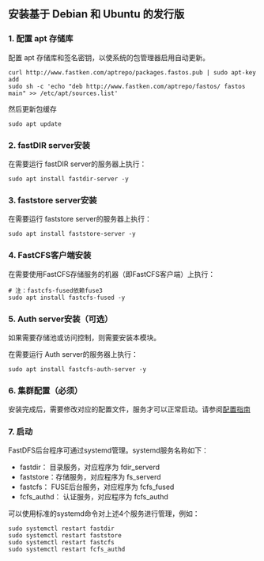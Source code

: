 
## 安装基于 Debian 和 Ubuntu 的发行版


### 1. 配置 apt 存储库

配置 apt 存储库和签名密钥，以使系统的包管理器启用自动更新。

```shell
curl http://www.fastken.com/aptrepo/packages.fastos.pub | sudo apt-key add
sudo sh -c 'echo "deb http://www.fastken.com/aptrepo/fastos/ fastos main" >> /etc/apt/sources.list'
```

然后更新包缓存
```
sudo apt update
```


### 2. fastDIR server安装

在需要运行 fastDIR server的服务器上执行：
```shell
sudo apt install fastdir-server -y
```


### 3. faststore server安装

在需要运行 faststore server的服务器上执行：
```shell
sudo apt install faststore-server -y
```


### 4. FastCFS客户端安装

在需要使用FastCFS存储服务的机器（即FastCFS客户端）上执行：
```shell
# 注：fastcfs-fused依赖fuse3
sudo apt install fastcfs-fused -y
```


### 5. Auth server安装（可选）

如果需要存储池或访问控制，则需要安装本模块。

在需要运行 Auth server的服务器上执行：
```shell
sudo apt install fastcfs-auth-server -y
```

### 6. 集群配置（必须）

安装完成后，需要修改对应的配置文件，服务才可以正常启动。请参阅[配置指南](CONFIGURE-zh_CN.md)


### 7. 启动

FastDFS后台程序可通过systemd管理。systemd服务名称如下：

  * fastdir： 目录服务，对应程序为 fdir_serverd
  * faststore：存储服务，对应程序为 fs_serverd
  * fastcfs： FUSE后台服务，对应程序为 fcfs_fused
  * fcfs_authd： 认证服务，对应程序为 fcfs_authd

可以使用标准的systemd命令对上述4个服务进行管理，例如：
```shell
sudo systemctl restart fastdir
sudo systemctl restart faststore
sudo systemctl restart fastcfs
sudo systemctl restart fcfs_authd
```

